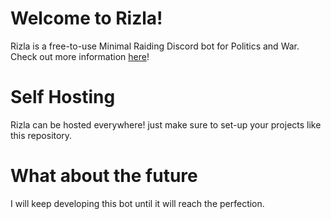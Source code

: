 # Welcome to Rizla!

Rizla is a free-to-use Minimal Raiding Discord bot for Politics and War. Check out more information [here](https://discord.gg/zBbY7vFTHr)!

# Self Hosting

Rizla can be hosted everywhere! just make sure to set-up your projects like this repository.

# What about the future

I will keep developing this bot until it will reach the perfection.
